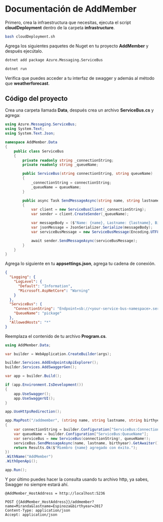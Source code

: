 # Documentación de AddMember

Primero, crea la infraestructura que necesitas, ejecuta el script **cloudDeployment** dentro de la carpeta **infrastructure**.

```bash
bash cloudDeployment.sh
```

Agrega los siguientes paquetes de Nuget en tu proyecto **AddMember** y después ejecútalo.

```bash
dotnet add package Azure.Messaging.ServiceBus

dotnet run
```

Verifica que puedes acceder a tu interfaz de swagger y además al método que **weatherforecast**.

## Código del proyecto

Crea una carpeta llamada **Data**, después crea un archivo **ServiceBus.cs** y agrega:

```csharp
using Azure.Messaging.ServiceBus;
using System.Text;
using System.Text.Json;

namespace AddMember.Data
{
    public class ServiceBus
    {
        private readonly string _connectionString;
        private readonly string _queueName;

        public ServiceBus(string connectionString, string queueName)
        {
            _connectionString = connectionString;
            _queueName = queueName;
        }

        public async Task SendMessageAsync(string name, string lastname, string birthyear)
        {
            var client = new ServiceBusClient(_connectionString);
            var sender = client.CreateSender(_queueName);

            var messageBody = ($"Name: {name}, Lastname: {lastname}, Birthyear: {birthyear}");
            var jsonMessage = JsonSerializer.Serialize(messageBody);
            var serviceBusMessage = new ServiceBusMessage(Encoding.UTF8.GetBytes(jsonMessage));

            await sender.SendMessageAsync(serviceBusMessage);
        }
    }
}
```

Agrega lo siguiente en tu **appsettings.json**, agrega tu cadena de conexión.

```json
{
  "Logging": {
    "LogLevel": {
      "Default": "Information",
      "Microsoft.AspNetCore": "Warning"
    }
  },
  "ServiceBus": {
    "ConnectionString": "Endpoint=sb://<your-service-bus-namespace>.servicebus.windows.net/;SharedAccessKeyName=RootManageSharedAccessKey;Shared",
    "QueueName": "pickage"
  },
  "AllowedHosts": "*"
}
```

Reemplaza el contenido de tu archivo **Program.cs**.

```csharp
using AddMember.Data;

var builder = WebApplication.CreateBuilder(args);

builder.Services.AddEndpointsApiExplorer();
builder.Services.AddSwaggerGen();

var app = builder.Build();

if (app.Environment.IsDevelopment())
{
    app.UseSwagger();
    app.UseSwaggerUI();
}

app.UseHttpsRedirection();

app.MapPost("/addmember", (string name, string lastname, string birthyear) =>
{
    var connectionString = builder.Configuration["ServiceBus:ConnectionString"];
    var queueName = builder.Configuration["ServiceBus:QueueName"];
    var serviceBus = new ServiceBus(connectionString!, queueName!);
    serviceBus.SendMessageAsync(name, lastname, birthyear).GetAwaiter().GetResult();
    return Results.Ok($"Miembro {name} agregado con éxito.");
})
.WithName("AddMember")
.WithOpenApi();

app.Run();
```

Y por último puedes hacer la consulta usando tu archivo http, ya sabes, Swagger no siempre estará ahí.

```http
@AddMember_HostAddress = http://localhost:5236

POST {{AddMember_HostAddress}}/addmember?name=Miranda&lastname=Espinoza&birthyear=2017
Content-Type: application/json
Accept: application/json
```
